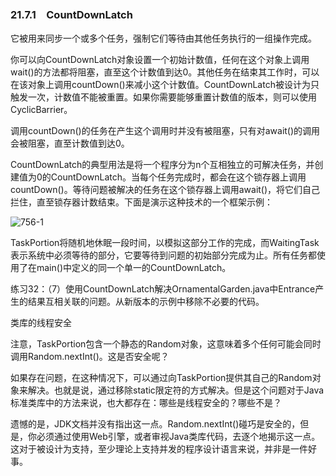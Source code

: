 ### 21.7.1　CountDownLatch

它被用来同步一个或多个任务，强制它们等待由其他任务执行的一组操作完成。

你可以向CountDownLatch对象设置一个初始计数值，任何在这个对象上调用wait()的方法都将阻塞，直至这个计数值到达0。其他任务在结束其工作时，可以在该对象上调用countDown()来减小这个计数值。CountDownLatch被设计为只触发一次，计数值不能被重置。如果你需要能够重置计数值的版本，则可以使用CyclicBarrier。

调用countDown()的任务在产生这个调用时并没有被阻塞，只有对await()的调用会被阻塞，直至计数值到达0。

CountDownLatch的典型用法是将一个程序分为n个互相独立的可解决任务，并创建值为0的CountDownLatch。当每个任务完成时，都会在这个锁存器上调用countDown()。等待问题被解决的任务在这个锁存器上调用await()，将它们自己拦住，直至锁存器计数结束。下面是演示这种技术的一个框架示例：

![756-1](../Images/image03750.jpeg)

TaskPortion将随机地休眠一段时间，以模拟这部分工作的完成，而WaitingTask表示系统中必须等待的部分，它要等待到问题的初始部分完成为止。所有任务都使用了在main()中定义的同一个单一的CountDownLatch。

练习32：（7）使用CountDownLatch解决OrnamentalGarden.java中Entrance产生的结果互相关联的问题。从新版本的示例中移除不必要的代码。

类库的线程安全

注意，TaskPortion包含一个静态的Random对象，这意味着多个任何可能会同时调用Random.nextInt()。这是否安全呢？

如果存在问题，在这种情况下，可以通过向TaskPortion提供其自己的Random对象来解决。也就是说，通过移除static限定符的方式解决。但是这个问题对于Java标准类库中的方法来说，也大都存在：哪些是线程安全的？哪些不是？

遗憾的是，JDK文档并没有指出这一点。Random.nextInt()碰巧是安全的，但是，你必须通过使用Web引擎，或者审视Java类库代码，去逐个地揭示这一点。这对于被设计为支持，至少理论上支持并发的程序设计语言来说，并非是一件好事。